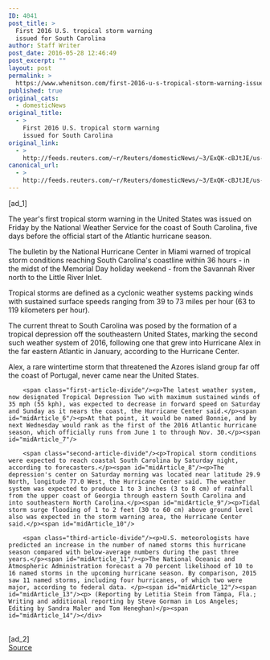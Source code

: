```yaml
---
ID: 4041
post_title: >
  First 2016 U.S. tropical storm warning
  issued for South Carolina
author: Staff Writer
post_date: 2016-05-28 12:46:49
post_excerpt: ""
layout: post
permalink: >
  https://www.whenitson.com/first-2016-u-s-tropical-storm-warning-issued-for-south-carolina/
published: true
original_cats:
  - domesticNews
original_title:
  - >
    First 2016 U.S. tropical storm warning
    issued for South Carolina
original_link:
  - >
    http://feeds.reuters.com/~r/Reuters/domesticNews/~3/ExQK-cBJtJE/us-storm-atlantic-idUSKCN0YI2IG
canonical_url:
  - >
    http://feeds.reuters.com/~r/Reuters/domesticNews/~3/ExQK-cBJtJE/us-storm-atlantic-idUSKCN0YI2IG
---
```

 [ad_1]
<br><div id="articleText">
<span id="midArticle_start"/>

<span id="midArticle_0"/><span class="focusParagraph" readability="5"><p><span class="articleLocatio&lt;/span&gt;n">The year's first tropical storm warning in the United States was issued on Friday by the National Weather Service for the coast of South Carolina, five days before the official start of the Atlantic hurricane season.</span></p></span><span id="midArticle_1"/><p>The bulletin by the National Hurricane Center in Miami warned of tropical storm conditions reaching South Carolina's coastline within 36 hours - in the midst of the Memorial Day holiday weekend - from the Savannah River north to the Little River Inlet.</p><span id="midArticle_2"/><p>Tropical storms are defined as a cyclonic weather systems packing winds with sustained surface speeds ranging from 39 to 73 miles per hour (63 to 119 kilometers per hour). </p><span id="midArticle_3"/><p>The current threat to South Carolina was posed by the formation of a tropical depression off the southeastern United States, marking the second such weather system of 2016, following one that grew into Hurricane Alex in the far eastern Atlantic in January, according to the Hurricane Center.</p><span id="midArticle_4"/><p>Alex, a rare wintertime storm that threatened the Azores island group far off the coast of Portugal, never came near the United States.</p><span id="midArticle_5"/>
        
        <span class="first-article-divide"/><p>The latest weather system, now designated Tropical Depression Two with maximum sustained winds of 35 mph (55 kph), was expected to decrease in forward speed on Saturday and Sunday as it nears the coast, the Hurricane Center said.</p><span id="midArticle_6"/><p>At that point, it would be named Bonnie, and by next Wednesday would rank as the first of the 2016 Atlantic hurricane season, which officially runs from June 1 to through Nov. 30.</p><span id="midArticle_7"/>
        
        <span class="second-article-divide"/><p>Tropical storm conditions were expected to reach coastal South Carolina by Saturday night, according to forecasters.</p><span id="midArticle_8"/><p>The depression's center on Saturday morning was located near latitude 29.9 North, longitude 77.0 West, the Hurricane Center said. The weather system was expected to produce 1 to 3 inches (3 to 8 cm) of rainfall from the upper coast of Georgia through eastern South Carolina and into southeastern North Carolina.</p><span id="midArticle_9"/><p>Tidal storm surge flooding of 1 to 2 feet (30 to 60 cm) above ground level also was expected in the storm warning area, the Hurricane Center said.</p><span id="midArticle_10"/>
        
        <span class="third-article-divide"/><p>U.S. meteorologists have predicted an increase in the number of named storms this hurricane season compared with below-average numbers during the past three years.</p><span id="midArticle_11"/><p>The National Oceanic and Atmospheric Administration forecast a 70 percent likelihood of 10 to 16 named storms in the upcoming hurricane season. By comparison, 2015 saw 11 named storms, including four hurricanes, of which two were major, according to federal data. </p><span id="midArticle_12"/><span id="midArticle_13"/><p> (Reporting by Letitia Stein from Tampa, Fla.; Writing and additional reporting by Steve Gorman in Los Angeles; Editing by Sandra Maler and Tom Heneghan)</p><span id="midArticle_14"/></div>
<br>[ad_2]
<br><a href="http://feeds.reuters.com/~r/Reuters/domesticNews/~3/ExQK-cBJtJE/us-storm-atlantic-idUSKCN0YI2IG">Source </a>